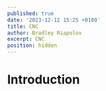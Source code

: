 ```yaml
---
published: true
date: '2023-12-12 15:25 +0100'
title: CNC
author: Bradley Riapolov
excerpt: CNC
position: hidden
---
```

# Introduction